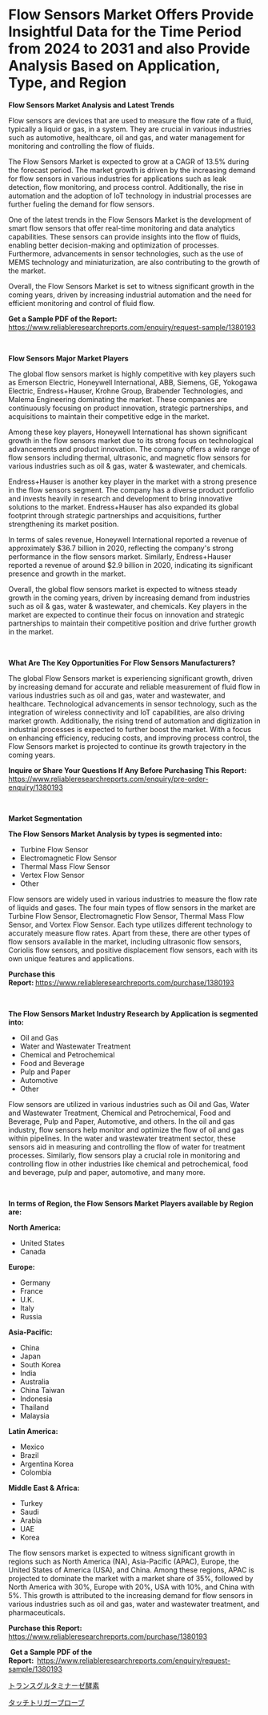 <p><h1>Flow Sensors Market Offers Provide Insightful Data for the Time Period from 2024 to 2031 and also Provide Analysis Based on Application, Type, and Region</h1></p><p><strong>Flow Sensors Market Analysis and Latest Trends</strong></p>
<p><p>Flow sensors are devices that are used to measure the flow rate of a fluid, typically a liquid or gas, in a system. They are crucial in various industries such as automotive, healthcare, oil and gas, and water management for monitoring and controlling the flow of fluids.</p><p>The Flow Sensors Market is expected to grow at a CAGR of 13.5% during the forecast period. The market growth is driven by the increasing demand for flow sensors in various industries for applications such as leak detection, flow monitoring, and process control. Additionally, the rise in automation and the adoption of IoT technology in industrial processes are further fueling the demand for flow sensors.</p><p>One of the latest trends in the Flow Sensors Market is the development of smart flow sensors that offer real-time monitoring and data analytics capabilities. These sensors can provide insights into the flow of fluids, enabling better decision-making and optimization of processes. Furthermore, advancements in sensor technologies, such as the use of MEMS technology and miniaturization, are also contributing to the growth of the market.</p><p>Overall, the Flow Sensors Market is set to witness significant growth in the coming years, driven by increasing industrial automation and the need for efficient monitoring and control of fluid flow.</p></p>
<p><strong>Get a Sample PDF of the Report:&nbsp;</strong> <a href="https://www.reliableresearchreports.com/enquiry/request-sample/1380193">https://www.reliableresearchreports.com/enquiry/request-sample/1380193</a></p>
<p>&nbsp;</p>
<p><strong>Flow Sensors Major Market Players</strong></p>
<p><p>The global flow sensors market is highly competitive with key players such as Emerson Electric, Honeywell International, ABB, Siemens, GE, Yokogawa Electric, Endress+Hauser, Krohne Group, Brabender Technologies, and Malema Engineering dominating the market. These companies are continuously focusing on product innovation, strategic partnerships, and acquisitions to maintain their competitive edge in the market.</p><p>Among these key players, Honeywell International has shown significant growth in the flow sensors market due to its strong focus on technological advancements and product innovation. The company offers a wide range of flow sensors including thermal, ultrasonic, and magnetic flow sensors for various industries such as oil & gas, water & wastewater, and chemicals.</p><p>Endress+Hauser is another key player in the market with a strong presence in the flow sensors segment. The company has a diverse product portfolio and invests heavily in research and development to bring innovative solutions to the market. Endress+Hauser has also expanded its global footprint through strategic partnerships and acquisitions, further strengthening its market position.</p><p>In terms of sales revenue, Honeywell International reported a revenue of approximately $36.7 billion in 2020, reflecting the company's strong performance in the flow sensors market. Similarly, Endress+Hauser reported a revenue of around $2.9 billion in 2020, indicating its significant presence and growth in the market.</p><p>Overall, the global flow sensors market is expected to witness steady growth in the coming years, driven by increasing demand from industries such as oil & gas, water & wastewater, and chemicals. Key players in the market are expected to continue their focus on innovation and strategic partnerships to maintain their competitive position and drive further growth in the market.</p></p>
<p>&nbsp;</p>
<p><strong>What Are The Key Opportunities For Flow Sensors Manufacturers?</strong></p>
<p><p>The global Flow Sensors market is experiencing significant growth, driven by increasing demand for accurate and reliable measurement of fluid flow in various industries such as oil and gas, water and wastewater, and healthcare. Technological advancements in sensor technology, such as the integration of wireless connectivity and IoT capabilities, are also driving market growth. Additionally, the rising trend of automation and digitization in industrial processes is expected to further boost the market. With a focus on enhancing efficiency, reducing costs, and improving process control, the Flow Sensors market is projected to continue its growth trajectory in the coming years.</p></p>
<p><strong>Inquire or Share Your Questions If Any Before Purchasing This Report:</strong> <a href="https://www.reliableresearchreports.com/enquiry/pre-order-enquiry/1380193">https://www.reliableresearchreports.com/enquiry/pre-order-enquiry/1380193</a></p>
<p>&nbsp;</p>
<p><strong>Market Segmentation</strong></p>
<p><strong>The Flow Sensors Market Analysis by types is segmented into:</strong></p>
<p><ul><li>Turbine Flow Sensor</li><li>Electromagnetic Flow Sensor</li><li>Thermal Mass Flow Sensor</li><li>Vertex Flow Sensor</li><li>Other</li></ul></p>
<p><p>Flow sensors are widely used in various industries to measure the flow rate of liquids and gases. The four main types of flow sensors in the market are Turbine Flow Sensor, Electromagnetic Flow Sensor, Thermal Mass Flow Sensor, and Vortex Flow Sensor. Each type utilizes different technology to accurately measure flow rates. Apart from these, there are other types of flow sensors available in the market, including ultrasonic flow sensors, Coriolis flow sensors, and positive displacement flow sensors, each with its own unique features and applications.</p></p>
<p><strong>Purchase this Report:&nbsp;</strong><a href="https://www.reliableresearchreports.com/purchase/1380193">https://www.reliableresearchreports.com/purchase/1380193</a></p>
<p>&nbsp;</p>
<p><strong>The Flow Sensors Market Industry Research by Application is segmented into:</strong></p>
<p><ul><li>Oil and Gas</li><li>Water and Wastewater Treatment</li><li>Chemical and Petrochemical</li><li>Food and Beverage</li><li>Pulp and Paper</li><li>Automotive</li><li>Other</li></ul></p>
<p><p>Flow sensors are utilized in various industries such as Oil and Gas, Water and Wastewater Treatment, Chemical and Petrochemical, Food and Beverage, Pulp and Paper, Automotive, and others. In the oil and gas industry, flow sensors help monitor and optimize the flow of oil and gas within pipelines. In the water and wastewater treatment sector, these sensors aid in measuring and controlling the flow of water for treatment processes. Similarly, flow sensors play a crucial role in monitoring and controlling flow in other industries like chemical and petrochemical, food and beverage, pulp and paper, automotive, and many more.</p></p>
<p>&nbsp;</p>
<p><strong>In terms of Region, the Flow Sensors Market Players available by Region are:</strong></p>
<p>
    <p> <strong> North America: </strong>
        <ul>
            <li>United States</li>
            <li>Canada</li>
        </ul>
        </p> 
    <p> <strong> Europe: </strong>
        <ul>
            <li>Germany</li>
            <li>France</li>
            <li>U.K.</li>
            <li>Italy</li>
            <li>Russia</li>
        </ul>
        </p> 
    <p> <strong> Asia-Pacific: </strong>
        <ul>
            <li>China</li>
            <li>Japan</li>
            <li>South Korea</li>
            <li>India</li>
            <li>Australia</li>
            <li>China Taiwan</li>
            <li>Indonesia</li>
            <li>Thailand</li>
            <li>Malaysia</li>
        </ul>
        </p> 
    <p> <strong> Latin America: </strong>
        <ul>
            <li>Mexico</li>
            <li>Brazil</li>
            <li>Argentina Korea</li>
            <li>Colombia</li>
        </ul>
        </p> 
    <p> <strong> Middle East & Africa: </strong>
        <ul>
            <li>Turkey</li>
            <li>Saudi</li>
            <li>Arabia</li>
            <li>UAE</li>
            <li>Korea</li>
        </ul>
    </p>
    </p>
<p><p>The flow sensors market is expected to witness significant growth in regions such as North America (NA), Asia-Pacific (APAC), Europe, the United States of America (USA), and China. Among these regions, APAC is projected to dominate the market with a market share of 35%, followed by North America with 30%, Europe with 20%, USA with 10%, and China with 5%. This growth is attributed to the increasing demand for flow sensors in various industries such as oil and gas, water and wastewater treatment, and pharmaceuticals.</p></p>
<p><strong>Purchase this Report: </strong><a href="https://www.reliableresearchreports.com/purchase/1380193">https://www.reliableresearchreports.com/purchase/1380193</a></p>
<p>&nbsp;<strong>Get a Sample PDF of the Report:&nbsp;&nbsp;</strong><a href="https://www.reliableresearchreports.com/enquiry/request-sample/1380193">https://www.reliableresearchreports.com/enquiry/request-sample/1380193</a></p>
<p><strong></strong></p>
<p><p><a href="https://github.com/vlcostes/Market-Research-Report-List-1/blob/main/356612812456.md">トランスグルタミナーゼ酵素</a></p><p><a href="https://github.com/EstaSprer20231/Market-Research-Report-List-1/blob/main/283502612457.md">タッチトリガープローブ</a></p></p>